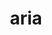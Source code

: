 ---
category: 4-letters
denotation: null
name: aria
reference_link: https://www.etymonline.com/word/aria
root_language: null
root_name: null
title: aria
type: free
word_sums:
- respelling: aria
  sum: 'Aria + '
---